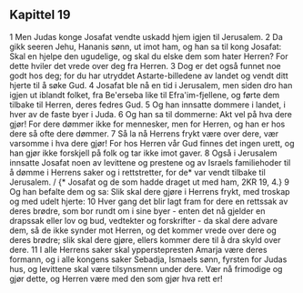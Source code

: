 ## Kapittel 19

1 Men Judas konge Josafat vendte uskadd hjem igjen til Jerusalem.
2 Da gikk seeren Jehu, Hananis sønn, ut imot ham, og han sa til kong Josafat: Skal en hjelpe den ugudelige, og skal du elske dem som hater Herren? For dette hviler det vrede over deg fra Herren.
3 Dog er det også funnet noe godt hos deg; for du har utryddet Astarte-billedene av landet og vendt ditt hjerte til å søke Gud.
4 Josafat ble nå en tid i Jerusalem, men siden dro han igjen ut iblandt folket, fra Be'erseba like til Efra'im-fjellene, og førte dem tilbake til Herren, deres fedres Gud.
5 Og han innsatte dommere i landet, i hver av de faste byer i Juda.
6 Og han sa til dommerne: Akt vel på hva dere gjør! For dere dømmer ikke for mennesker, men for Herren, og han er hos dere så ofte dere dømmer.
7 Så la nå Herrens frykt være over dere, vær varsomme i hva dere gjør! For hos Herren vår Gud finnes det ingen urett, og han gjør ikke forskjell på folk og tar ikke imot gaver.
8 Også i Jerusalem innsatte Josafat noen av levittene og prestene og av Israels familiehoder til å dømme i Herrens saker og i rettstretter, for de* var vendt tilbake til Jerusalem. / {* Josafat og de som hadde draget ut med ham, 2KR 19, 4.}
9 Og han befalte dem og sa: Slik skal dere gjøre i Herrens frykt, med troskap og med udelt hjerte:
10 Hver gang det blir lagt fram for dere en rettssak av deres brødre, som bor rundt om i sine byer - enten det nå gjelder en drapssak eller lov og bud, vedtekter og forskrifter - da skal dere advare dem, så de ikke synder mot Herren, og det kommer vrede over dere og deres brødre; slik skal dere gjøre, ellers kommer dere til å dra skyld over dere.
11 I alle Herrens saker skal ypperstepresten Amarja være deres formann, og i alle kongens saker Sebadja, Ismaels sønn, fyrsten for Judas hus, og levittene skal være tilsynsmenn under dere. Vær nå frimodige og gjør dette, og Herren være med den som gjør hva rett er!
